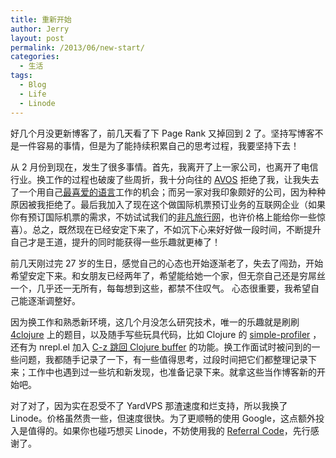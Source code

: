 ```yaml
---
title: 重新开始
author: Jerry
layout: post
permalink: /2013/06/new-start/
categories:
  - 生活
tags:
  - Blog
  - Life
  - Linode
---
```

好几个月没更新博客了，前几天看了下 Page Rank 又掉回到 2 了。坚持写博客不是一件容易的事情，但是为了能持续积累自己的思考过程，我要坚持下去！

从 2 月份到现在，发生了很多事情。首先，我离开了上一家公司，也离开了电信行业。换工作的过程也破废了些周折，我十分向往的 [AVOS][1] 拒绝了我，让我失去了一个用自己[最喜爱的语言][2]工作的机会；而另一家对我印象颇好的公司，因为种种原因被我拒绝了。最后我加入了现在这个做国际机票预订业务的互联网企业（如果你有预订国际机票的需求，不妨试试我们的[非凡旅行网][3]，也许价格上能给你一些惊喜）。总之，既然现在已经安定下来了，不如沉下心来好好做一段时间，不断提升自己才是王道，提升的同时能获得一些乐趣就更棒了！

前几天刚过完 27 岁的生日，感觉自己的心态也开始逐渐老了，失去了闯劲，开始希望安定下来。和女朋友已经两年了，希望能给她一个家，但无奈自己还是穷屌丝一个，几乎还一无所有，每每想到这些，都禁不住叹气。 心态很重要，我希望自己能逐渐调整好。

因为换工作和熟悉新环境，这几个月没怎么研究技术，唯一的乐趣就是刷刷 [4clojure][4] 上的题目，以及随手写些玩具代码，比如 Clojure 的 [simple-profiler][5] ，还有为 nrepl.el 加入 [C-z 跳回 Clojure buffer][6] 的功能。换工作面试时被问到的一些问题，我都随手记录了一下，有一些值得思考，过段时间把它们都整理记录下来；工作中也遇到过一些坑和新发现，也准备记录下来。就拿这些当作博客新的开始吧。

对了对了，因为实在忍受不了 YardVPS 那渣速度和烂支持，所以我换了 Linode。价格虽然贵一些，但速度很快。为了更顺畅的使用 Google，这点额外投入是值得的。如果你也碰巧想买 Linode，不妨使用我的 [Referral Code][7]，先行感谢了。

 [1]: http://meiweisq.com/
 [2]: http://clojure.org
 [3]: http://www.ufeifan.com
 [4]: http://www.4clojure.com/
 [5]: https://github.com/moonranger/simple-profiler
 [6]: https://github.com/kingtim/nrepl.el/pull/330
 [7]: http://www.linode.com/?r=3e7380c41ba48ab62f44d0a7dc0caaf71485fd42